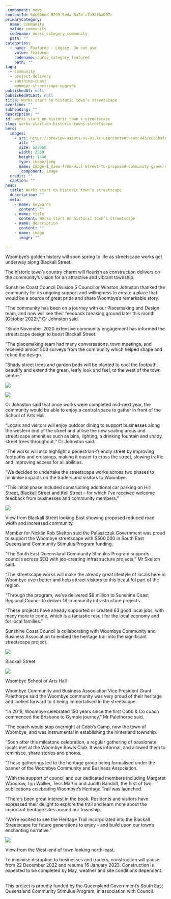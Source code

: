 ```yaml
---
_component: news
contentId: 64c60bed-8299-5eda-8a7d-a7e32fba087c
primaryCategory:
  name: Community
  value: community
  codename: oursc_category_community
  path: ""
categories:
  - name: _Featured - Legacy. Do not use
    value: featured
    codename: oursc_category_featured
    path: ""
tags:
  - community
  - project-delivery
  - sunshine-coast
  - woombye-streetscape-upgrade
publishedAt: null
publishedAtLast: null
title: Works start on historic town’s streetscape
overline: ""
subheading: ""
description: ""
id: works_start_on_historic_town_s_streetscape
slug: works-start-on-historic-towns-streetscape
hero:
  images:
    - src: https://preview-assets-us-01.kc-usercontent.com:443/c631baf8-1b46-001f-580c-d0001b68b4a8/4fed14ee-edca-47b6-9015-464823457c6e/Image-1_View-from-Hill-Street-to-proposed-community-green-space-in-front-of-the-School-of-Arts-Hall-scaled.jpg
      alt: ""
      size: 523968
      width: 2560
      height: 1440
      type: image/jpeg
      name: Image-1_View-from-Hill-Street-to-proposed-community-green-space-in-front-of-the-School-of-Arts-Hall-scaled.jpg
      _component: image
  credit: ""
  caption: ""
head:
  title: Works start on historic town’s streetscape
  description: ""
  meta:
    - name: keywords
      content: ""
    - name: title
      content: Works start on historic town’s streetscape
    - name: description
      content: ""
    - name: image
      image: ""

---
```

Woombye’s golden history will soon spring to life as streetscape works get underway along Blackall Street.

The historic town’s country charm will flourish as construction delivers on the community’s vision for an attractive and vibrant township.  

Sunshine Coast Council Division 5 Councillor Winston Johnston thanked the community for its ongoing support and willingness to create a place that would be a source of great pride and share Woombye’s remarkable story.

“The community has been on a journey with our Placemaking and Design team, and now will see their feedback breaking ground later this month (October 2022),” Cr Johnston said.

“Since November 2020 extensive community engagement has informed the streetscape design to boost Blackall Street.

“The placemaking team had many conversations, town meetings, and received almost 500 surveys from the community which helped shape and refine the design.

“Shady street trees and garden beds will be planted to cool the footpath, beautify and extend the green, leafy look and feel, to the west of the town centre.”

![](https://preview-assets-us-01.kc-usercontent.com:443/c631baf8-1b46-001f-580c-d0001b68b4a8/bd20ac98-1176-485a-80e7-187c277422bd/IMG_0164-1024x768.jpg)

![](https://preview-assets-us-01.kc-usercontent.com:443/c631baf8-1b46-001f-580c-d0001b68b4a8/102431ed-0791-4773-af27-be765ba14c99/IMG_0796-1-1024x768.jpg)

Cr Johnston said that once works were completed mid-next year, the community would be able to enjoy a central space to gather in front of the School of Arts Hall.

“Locals and visitors will enjoy outdoor dining to support businesses along the western end of the street and utilise the new seating areas and streetscape amenities such as bins, lighting, a drinking fountain and shady street trees throughout,’’ Cr Johnston said.

“The works will also highlight a pedestrian-friendly street by improving footpaths and crossings, making it easier to cross the street, slowing traffic and improving access for all abilities.

“We decided to undertake the streetscape works across two phases to minimise impacts on the traders and visitors to Woombye.

“This initial phase included constructing additional car parking on Hill Street, Blackall Street and Keli Street – for which I’ve received welcome feedback from businesses and community members.”

![](https://preview-assets-us-01.kc-usercontent.com:443/c631baf8-1b46-001f-580c-d0001b68b4a8/ce29d5e0-ce4c-454b-af4a-bc20b95f2582/Image-2_View-from-Blackall-Street-looking-East-showing-proposed-reduced-road-width-and-increased-community-gr-Copy-1024x576.jpg)

View from Blackall Street looking East showing proposed reduced road width and increased community.

Member for Nicklin Rob Skelton said the Palaszczuk Government was proud to support the Woombye streetscape with $500,000 in South East Queensland Community Stimulus Program funding.

“The South East Queensland Community Stimulus Program supports councils across SEQ with job-creating infrastructure projects,” Mr Skelton said.

“The streetscape works will make the already great lifestyle of locals here in Woombye even better and help attract visitors to this beautiful part of the region.

“Through the program, we’ve delivered $9 million to Sunshine Coast Regional Council to deliver 16 community infrastructure projects.

“These projects have already supported or created 63 good local jobs, with many more to come, which is a fantastic result for the local economy and for local families.”

Sunshine Coast Council is collaborating with Woombye Community and Business Association to embed the heritage trail into the significant streetscape project.

![](https://preview-assets-us-01.kc-usercontent.com:443/c631baf8-1b46-001f-580c-d0001b68b4a8/16a6cff5-9fdc-4f74-ab0f-7228a167be74/IMG_0801-1024x768.jpg)

Blackall Street

![](https://preview-assets-us-01.kc-usercontent.com:443/c631baf8-1b46-001f-580c-d0001b68b4a8/2d71d2fa-ea6c-475e-a85b-b1598059dd63/IMG_0183-1024x768.jpg)

Woombye School of Arts Hall

Woombye Community and Business Association Vice President Grant Palethorpe said the Woombye community was very proud of their heritage and looked forward to it being immortalised in the streetscape.

“In 2018, Woombye celebrated 150 years since the first Cobb & Co coach commenced the Brisbane to Gympie journey,” Mr Palethorpe said.

“The coach would stop overnight at Cobb’s Camp, now the town of Woombye, and was instrumental in establishing the hinterland township.

“Soon after this milestone celebration, a regular gathering of passionate locals met at the Woombye Bowls Club. It was informal, and allowed them to reminisce, share stories and photos.

“These gatherings led to the heritage group being formalised under the banner of the Woombye Community and Business Association.

“With the support of council and our dedicated members including Margaret Woodrow, Lyn Walker, Tess Martin and Judith Bandidt, the first of two publications celebrating Woombye’s Heritage Trail was launched.

“There’s been great interest in the book. Residents and visitors have expressed their delight to explore the trail and learn more about the important heritage sites around our township.

“We’re excited to see the Heritage Trail incorporated into the Blackall Streetscape for future generations to enjoy - and build upon our town’s enchanting narrative.”

![](https://preview-assets-us-01.kc-usercontent.com:443/c631baf8-1b46-001f-580c-d0001b68b4a8/baa0a1e4-7e85-4f40-85de-0f6ec5c61567/Image-3_View-from-the-West-end-of-town-looking-north-east-Copy-1024x575.jpg)

View from the West-end of town looking north-east.

To minimise disruption to businesses and traders, construction will pause from 22 December 2022 and resume 16 January 2023. Construction is expected to be completed by May, weather and site conditions dependent.   

This project is proudly funded by the Queensland Government’s South East Queensland Community Stimulus Program, in association with Council.
